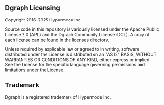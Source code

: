## Dgraph Licensing

Copyright 2016-2025 Hypermode Inc.

Source code in this repository is variously licensed under the Apache Public License 2.0 (APL) and
the Dgraph Community License (DCL). A copy of each license can be found in the
[licenses](./licenses/) directory.

Unless required by applicable law or agreed to in writing, software distributed under the License is
distributed on an "AS IS" BASIS, WITHOUT WARRANTIES OR CONDITIONS OF ANY KIND, either express or
implied. See the License for the specific language governing permissions and limitations under the
License.

## Trademark

Dgraph is a registered trademark of Hypermode Inc.

